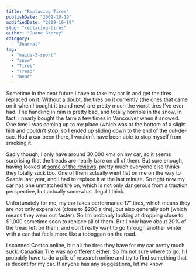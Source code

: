 ```yaml
---
title: "Replacing Tires"
publishDate: "2009-10-19"
modifiedDate: "2009-10-19"
slug: "replacing-tires"
author: "Duane Storey"
category:
  - "Journal"
tag:
  - "mazda-3-sport"
  - "snow"
  - "Tires"
  - "Tread"
  - "Wear"
---
```


Sometime in the near future I have to take my car in and get the tires replaced on it. Without a doubt, the tires on it currently (the ones that came on it when I bought it brand new) are pretty much the worst tires I’ve ever had. The handling in rain is pretty bad, and totally horrible in the snow. In fact, I nearly bought the farm a few times in Vancouver when it snowed. One time I was coming up to my place (which was at the bottom of a slight hill) and couldn’t stop, so I ended up sliding down to the end of the cul-de-sac. Had a car been there, I wouldn’t have been able to stop myself from smoking it.

Sadly though, I only have around 30,000 kms on my car, so it seems surprising that the treads are nearly bare on all of them. But sure enough, having looked at [some of the reviews](http://www.1010tires.com/TireReviews/Goodyear_Eagle_RS-A_tire_reviews16.html), pretty much everyone else thinks they totally suck too. One of them actually went flat on me on the way to Seattle last year, and I had to replace it at the last minute. So right now my car has one unmatched tire on, which is not only dangerous from a traction perspective, but actually somewhat illegal I think.

Unfortunately for me, my car takes performance 17″ tires, which means they are not only expensive (close to $200 a tire), but also generally soft (which means they wear out faster). So I’m probably looking at dropping close to $1,000 sometime soon to replace all of them. But I only have about 20% of the tread left on them, and don’t really want to go through another winter with a car that feels more like a toboggan on the road.

I scanned Costco online, but all the tires they have for my car pretty much suck. Canadian Tire was no different either. So I’m not sure where to go. I’ll probably have to do a pile of research online and try to find something that is decent for my car. If anyone has any suggestions, let me know.